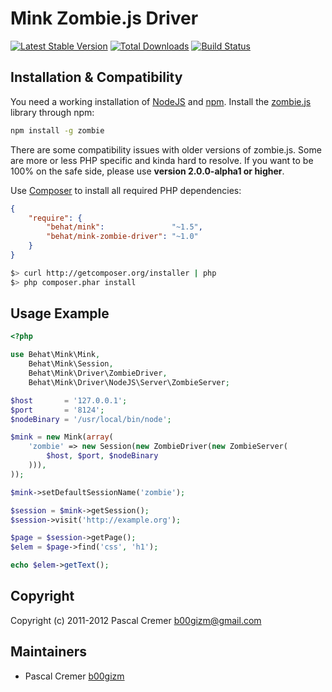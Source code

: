 Mink Zombie.js Driver
=====================

[![Latest Stable Version](https://poser.pugx.org/behat/mink-zombie-driver/v/stable.png)](https://packagist.org/packages/behat/mink-zombie-driver)
[![Total Downloads](https://poser.pugx.org/behat/mink-zombie-driver/downloads.png)](https://packagist.org/packages/behat/mink-zombie-driver)
[![Build Status](https://secure.travis-ci.org/Behat/MinkZombieDriver.png?branch=master)](http://travis-ci.org/Behat/MinkZombieDriver)

Installation & Compatibility
----------------------------

You need a working installation of [NodeJS](http://nodejs.org/) and
[npm](https://npmjs.org/). Install the
[zombie.js](http://zombie.labnotes.org) library through npm:

``` bash
npm install -g zombie
```

There are some compatibility issues with older versions of zombie.js.
Some are more or less PHP specific and kinda hard to resolve. If you
want to be 100% on the safe side, please use __version 2.0.0-alpha1 or
higher__.

Use [Composer](http://getcomposer.org/) to install all required PHP dependencies:

``` json
{
    "require": {
        "behat/mink":               "~1.5",
        "behat/mink-zombie-driver": "~1.0"
    }
}
```

``` bash
$> curl http://getcomposer.org/installer | php
$> php composer.phar install
```

Usage Example
-------------

``` php
<?php

use Behat\Mink\Mink,
    Behat\Mink\Session,
    Behat\Mink\Driver\ZombieDriver,
    Behat\Mink\Driver\NodeJS\Server\ZombieServer;

$host       = '127.0.0.1';
$port       = '8124';
$nodeBinary = '/usr/local/bin/node';

$mink = new Mink(array(
    'zombie' => new Session(new ZombieDriver(new ZombieServer(
        $host, $port, $nodeBinary
    ))),
));

$mink->setDefaultSessionName('zombie');

$session = $mink->getSession();
$session->visit('http://example.org');

$page = $session->getPage();
$elem = $page->find('css', 'h1');

echo $elem->getText();
```

Copyright
---------

Copyright (c) 2011-2012 Pascal Cremer <b00gizm@gmail.com>

Maintainers
-----------

* Pascal Cremer [b00gizm](http://github.com/b00gizm)
